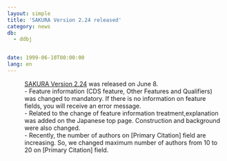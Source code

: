 ```yaml
---
layout: simple
title: 'SAKURA Version 2.24 released'
category: news
db:
  - ddbj


date: 1999-06-10T00:00:00
lang: en
---
```


<dd><a href="http://sakura.ddbj.nig.ac.jp/" target="_blank">SAKURA Version 2.24</a> was released on June 8.<br>
<dd>- Feature information (CDS feature, Other Features and Qualifiers) was changed to mandatory. If there is no information on feature fields, you will receive an error message.<br>
<dd>- Related to the change of feature information treatment,explanation was added on the Japanese top page. Construction and background were also changed.<br>
<dd>- Recently, the number of authors on [Primary Citation] field are increasing. So, we changed maximum number of authors from 10 to 20 on [Primary Citation] field.</dd>
</dd>
</dd>
</dd>
